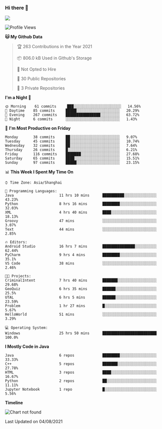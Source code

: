 ### Hi there 👋

<!--
**zhou-ning/zhou-ning** is a ✨ _special_ ✨ repository because its `README.md` (this file) appears on your GitHub profile.

Here are some ideas to get you started:

- 🔭 I’m currently working on ...
- 🌱 I’m currently learning ...
- 👯 I’m looking to collaborate on ...
- 🤔 I’m looking for help with ...
- 💬 Ask me about ...
- 📫 How to reach me: ...
- 😄 Pronouns: ...
- ⚡ Fun fact: ...
-->
![](https://github-readme-stats.vercel.app/api?username=zhou-ning)

<!--START_SECTION:waka-->
![Profile Views](http://img.shields.io/badge/Profile%20Views-0-blue)

**🐱 My Github Data** 

> 🏆 263 Contributions in the Year 2021
 > 
> 📦 806.0 kB Used in Github's Storage 
 > 
> 🚫 Not Opted to Hire
 > 
> 📜 30 Public Repositories 
 > 
> 🔑 3 Private Repositories  
 > 
**I'm a Night 🦉** 

```text
🌞 Morning    61 commits     ███░░░░░░░░░░░░░░░░░░░░░░   14.56% 
🌆 Daytime    85 commits     █████░░░░░░░░░░░░░░░░░░░░   20.29% 
🌃 Evening    267 commits    ████████████████░░░░░░░░░   63.72% 
🌙 Night      6 commits      ░░░░░░░░░░░░░░░░░░░░░░░░░   1.43%

```
📅 **I'm Most Productive on Friday** 

```text
Monday       38 commits     ██░░░░░░░░░░░░░░░░░░░░░░░   9.07% 
Tuesday      45 commits     ██░░░░░░░░░░░░░░░░░░░░░░░   10.74% 
Wednesday    32 commits     ██░░░░░░░░░░░░░░░░░░░░░░░   7.64% 
Thursday     26 commits     █░░░░░░░░░░░░░░░░░░░░░░░░   6.21% 
Friday       116 commits    ███████░░░░░░░░░░░░░░░░░░   27.68% 
Saturday     65 commits     ████░░░░░░░░░░░░░░░░░░░░░   15.51% 
Sunday       97 commits     █████░░░░░░░░░░░░░░░░░░░░   23.15%

```


📊 **This Week I Spent My Time On** 

```text
⌚︎ Time Zone: Asia/Shanghai

💬 Programming Languages: 
Java                     11 hrs 10 mins      ██████████░░░░░░░░░░░░░░░   43.23% 
Python                   8 hrs 16 mins       ████████░░░░░░░░░░░░░░░░░   32.03% 
XML                      4 hrs 40 mins       ████░░░░░░░░░░░░░░░░░░░░░   18.13% 
Groovy                   47 mins             ░░░░░░░░░░░░░░░░░░░░░░░░░   3.07% 
Text                     44 mins             ░░░░░░░░░░░░░░░░░░░░░░░░░   2.85%

🔥 Editors: 
Android Studio           16 hrs 7 mins       ███████████████░░░░░░░░░░   62.44% 
PyCharm                  9 hrs 4 mins        ████████░░░░░░░░░░░░░░░░░   35.1% 
VS Code                  38 mins             ░░░░░░░░░░░░░░░░░░░░░░░░░   2.46%

🐱‍💻 Projects: 
CriminalIntent           7 hrs 40 mins       ███████░░░░░░░░░░░░░░░░░░   29.68% 
GeoQuiz                  6 hrs 35 mins       ██████░░░░░░░░░░░░░░░░░░░   25.5% 
UTAL                     6 hrs 5 mins        ██████░░░░░░░░░░░░░░░░░░░   23.59% 
Problem                  1 hr 27 mins        █░░░░░░░░░░░░░░░░░░░░░░░░   5.67% 
HelloWorld               51 mins             ░░░░░░░░░░░░░░░░░░░░░░░░░   3.29%

💻 Operating System: 
Windows                  25 hrs 50 mins      █████████████████████████   100.0%

```

**I Mostly Code in Java** 

```text
Java                     6 repos             ████████░░░░░░░░░░░░░░░░░   33.33% 
C++                      5 repos             ███████░░░░░░░░░░░░░░░░░░   27.78% 
HTML                     3 repos             ████░░░░░░░░░░░░░░░░░░░░░   16.67% 
Python                   2 repos             ██░░░░░░░░░░░░░░░░░░░░░░░   11.11% 
Jupyter Notebook         1 repo              █░░░░░░░░░░░░░░░░░░░░░░░░   5.56%

```


**Timeline**

![Chart not found](https://raw.githubusercontent.com/zhou-ning/zhou-ning/main/charts/bar_graph.png) 


 Last Updated on 04/08/2021
<!--END_SECTION:waka-->
